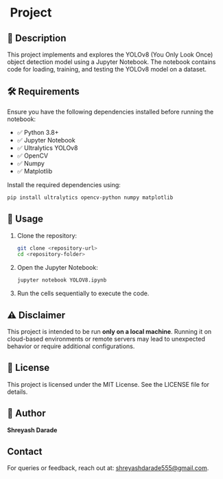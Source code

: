 #  Project

## 📌 Description

This project implements and explores the YOLOv8 (You Only Look Once) object detection model using a Jupyter Notebook. The notebook contains code for loading, training, and testing the YOLOv8 model on a dataset.

## 🛠 Requirements

Ensure you have the following dependencies installed before running the notebook:

- ✅ Python 3.8+
- ✅ Jupyter Notebook
- ✅ Ultralytics YOLOv8
- ✅ OpenCV
- ✅ Numpy
- ✅ Matplotlib

Install the required dependencies using:

```bash
pip install ultralytics opencv-python numpy matplotlib
```

## 🚀 Usage

1. Clone the repository:
   ```bash
   git clone <repository-url>
   cd <repository-folder>
   ```
2. Open the Jupyter Notebook:
   ```bash
   jupyter notebook YOLOV8.ipynb
   ```
3. Run the cells sequentially to execute the code.

## ⚠️ Disclaimer

This project is intended to be run **only on a local machine**. Running it on cloud-based environments or remote servers may lead to unexpected behavior or require additional configurations.

## 📜 License

This project is licensed under the MIT License. See the LICENSE file for details.

## 👤 Author

**Shreyash Darade**

## Contact
For queries or feedback, reach out at: [shreyashdarade555@gmail.com](mailto:shreyashdarade555@gmail.com).
